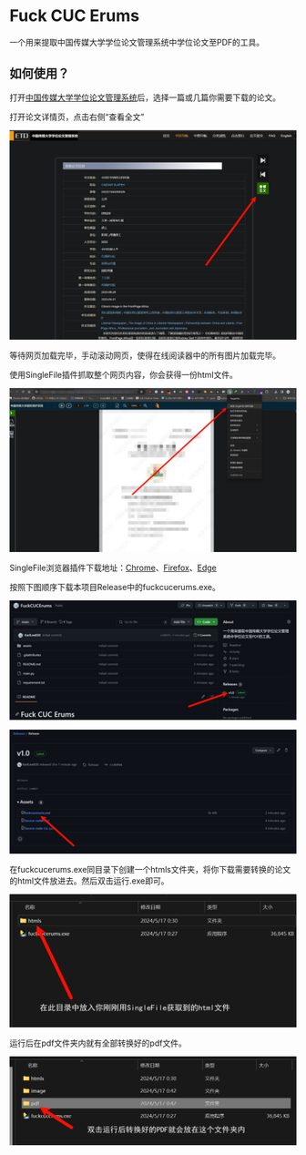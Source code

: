 # Fuck CUC Erums

一个用来提取中国传媒大学学位论文管理系统中学位论文至PDF的工具。



## 如何使用？

打开[中国传媒大学学位论文管理系统](https://erums.cuc.edu.cn/)后，选择一篇或几篇你需要下载的论文。

打开论文详情页，点击右侧“查看全文”

![image-20240517001614252](./assets/image-20240517001614252.png)

等待网页加载完毕，手动滚动网页，使得在线阅读器中的所有图片加载完毕。

使用SingleFile插件抓取整个网页内容，你会获得一份html文件。

![image-20240517001906058](./assets/image-20240517001906058.png)

SingleFile浏览器插件下载地址：[Chrome](https://chromewebstore.google.com/detail/singlefile/mpiodijhokgodhhofbcjdecpffjipkle)、[Firefox](https://addons.mozilla.org/firefox/addon/single-file)、[Edge](https://microsoftedge.microsoft.com/addons/detail/efnbkdcfmcmnhlkaijjjmhjjgladedno)

按照下图顺序下载本项目Release中的fuckcucerums.exe。

![image-20240517004043467](./assets/image-20240517004043467.png)

![image-20240517004059844](./assets/image-20240517004059844.png)

在fuckcucerums.exe同目录下创建一个htmls文件夹，将你下载需要转换的论文的html文件放进去。然后双击运行.exe即可。

![image-20240517004159260](./assets/image-20240517004159260.png)

运行后在pdf文件夹内就有全部转换好的pdf文件。

![image-20240517004236408](./assets/image-20240517004236408.png)
